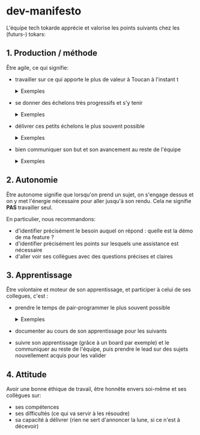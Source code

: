 # dev-manifesto

L'équipe tech tokarde apprécie et valorise les points suivants chez les (futurs-) tokars:

## 1. Production / méthode

Être agile, ce qui signifie:
- travailler sur ce qui apporte le plus de valeur à Toucan à l'instant t
  <details>
    <summary>Exemples</summary>

    Pour le savoir je me pose les questions suivantes :
    - est-ce que ce que je suis en train de faire profitera dès son lancement à un utilisateur/client/concepteur/Tokar ? Si oui est-ce que cela lui permettra de faire quelque chose qu'il ne pouvait pas faire avant ? Est-ce que cela lui permettra de faire quelque chose deux fois plus vite qu'avant ?
    - à contrario, ce que j'ai fait est-il une amélioration marginale, ou qui ne profite à personne dans l'immédiat ?
  </details>
- se donner des échelons très progressifs et s'y tenir
  <details>
    <summary>Exemples</summary>

    - ma feature à été découpée, le découpage est écrit dans la carte Trello, il est univoque et chaque étape est courte
    - ma feature n'était pas découpée, j'ai vite vu que c'était plus compliqué que prévu, j'ai repassé la carte Trello en découpage
  </details>
- délivrer ces petits échelons le plus souvent possible
  <details>
    <summary>Exemples</summary>

    - je peux faire une v0 de ma fonctionalité et la présenter en quelques jours
    - je peux commencer un projet en ayant confiance que la PR sera proposée le soir
  </details>
- bien communiquer son but et son avancement au reste de l'équipe
  <details>
    <summary>Exemples</summary>

    - je communique via les daily sur mes projets en cours, mes difficultés
    - je mets à jour Trello, le wiki
    - mes PRs sont claires et autosuffisantes (screenshots, urls de tests, exemples d'usage des APIs, exemples de confs)
  </details>

## 2. Autonomie

Être autonome signifie que lorsqu'on prend un sujet, on s'engage dessus et on y met l'énergie nécessaire pour aller jusqu'à son rendu.
Cela ne signifie **PAS** travailler seul.

En particulier, nous recommandons:
- d'identifier précisément le besoin auquel on répond : quelle est la démo de ma feature ?
- d'identifier précisément les points sur lesquels une assistance est nécessaire
- d'aller voir ses collègues avec des questions précises et claires

## 3. Apprentissage

Être volontaire et moteur de son apprentissage, et participer à celui de ses collegues, c'est :
- prendre le temps de pair-programmer le plus souvent possible
  <details>
    <summary>Exemples</summary>

    - Bien communiquer avec le reste de l'équipe pour se synchroniser avec son binôme en fixant des events dans le calendrier
  </details>
- documenter au cours de son apprentissage pour les suivants
- suivre son apprentissage (grâce à un board par exemple) et le communiquer au reste de l'équipe, puis prendre le lead sur des sujets nouvellement acquis pour les valider

## 4. Attitude

Avoir une bonne éthique de travail, être honnête envers soi-même et ses collègues sur:
- ses compétences
- ses difficultés (ce qui va servir à les résoudre)
- sa capacité à délivrer (rien ne sert d'annoncer la lune, si ce n'est à décevoir)
